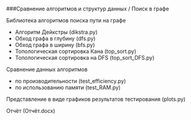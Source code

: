 
###Сравнение алгоритмов и структур данных / Поиск в графе

Библиотека алгоритмов поиска пути на графе

- Алгоритм Дейкстры (dikstra.py)
- Обход графа в глубину (dfs.py)
- Обход графа в ширину (bfs.py)
- Топологическая сортировка Кана (top_sort.py)
- Топологическая сортировка на DFS (top_sort_DFS.py)

Сравнение данных алгоритмов

- по производительности (test_efficiency.py)
- по использованию памяти (test_RAM.py)

Представление в виде графиков результатов тестирования (plots.py)

Отчёт (Отчёт.docx)
